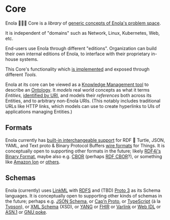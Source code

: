 <!--
    SPDX-License-Identifier: Apache-2.0

    Copyright 2023-2024 The Enola <https://enola.dev> Authors

    Licensed under the Apache License, Version 2.0 (the "License");
    you may not use this file except in compliance with the License.
    You may obtain a copy of the License at

        https://www.apache.org/licenses/LICENSE-2.0

    Unless required by applicable law or agreed to in writing, software
    distributed under the License is distributed on an "AS IS" BASIS,
    WITHOUT WARRANTIES OR CONDITIONS OF ANY KIND, either express or implied.
    See the License for the specific language governing permissions and
    limitations under the License.
-->

# Core

Enola 🕵🏾‍♀️ Core is a _library_ of [generic concepts of Enola's problem space](core-arch.md).

It is independent of "domains" such as Network, Linux, Kubernetes, Web, etc.

End-users use Enola through different "editions". Organization can build their own
internal editions of Enola, to interface with their proprietary in-house systems.

This Core's functionality which [is implemented](implementation.md) and exposed through different _Tools._
<!-- TODO ? The focus of the initial work is the `be` CLI tool, as illustrated by the [Kubernetes Edition](../k8s/index.md). -->

Enola at its core can be viewed as a
[Knowledge Management tool](https://en.m.wikipedia.org/wiki/Knowledge_management)
to describe an [Ontology](https://en.m.wikipedia.org/wiki/Ontology_(information_science)).
It _models_ real world concepts as what it terms _Entities,_ [identified by URI](uri.md), and models their
_references_ both across its Entities, and to arbitrary non-Enola URIs. (This notably includes traditional
URLs like HTTP links, which models can use to create hyperlinks to UIs of applications managing Entities.)

## Formats

Enola currently has [built-in interchangeable support](../use/rosetta/index.md) for RDF 🐢 Turtle, JSON, YAML, and Text proto & Binary Protocol Buffers
[wire formats](https://en.m.wikipedia.org/wiki/Comparison_of_data-serialization_formats) for Things. It is conceptually open to supporting other formats in the future;
likely [RDF4j's Binary Format](https://rdf4j.org/documentation/reference/rdf4j-binary/), maybe also e.g. [CBOR](https://github.com/enola-dev/enola/issues/603)
(perhaps [RDF CBOR](https://openengiadina.codeberg.page/rdf-cbor/)?),
or something like [Amazon Ion](https://amazon-ion.github.io/ion-docs/) or [others](https://en.m.wikipedia.org/wiki/Comparison_of_data-serialization_formats).
<!-- TODO Maybe also ... FHIR? Blockchain EVM format? What else? -->

## Schemas

Enola (currently) uses [LinkML](https://linkml.io) with [RDFS](../models/example.org/class.md) and (TBD) [Proto 3](https://protobuf.dev/programming-guides/proto3/) as its
Schema languages. It is conceptually open to supporting other kinds of schemas in the future; perhaps e.g.
[JSON Schema](https://github.com/enola-dev/enola/issues/313), or [Cap’n Proto](https://capnproto.org/language.html), or [TypeScript](https://www.typescriptlang.org/docs/handbook/2/objects.html) (à la [Typson](https://github.com/lbovet/typson)), or [XML Schema](https://en.wikipedia.org/wiki/XML_Schema_(W3C)) (XSD), or [YANG](https://en.wikipedia.org/wiki/YANG) or [FHIR](https://www.hl7.org/fhir/) or [Varlink](https://varlink.org/Interface-Definition) or [Web IDL](https://webidl.spec.whatwg.org) or
[ASN.1](https://en.m.wikipedia.org/wiki/ASN.1) or [GNU poke](https://www.gnu.org/software/poke/).
